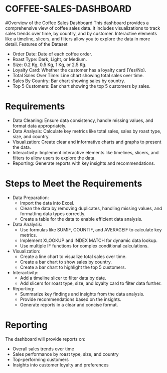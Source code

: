 # COFFEE-SALES-DASHBOARD

#Overview of the Coffee Sales Dashboard
This dashboard provides a comprehensive view of coffee sales data. It includes visualizations to track sales trends over time, by country, and by customer. Interactive elements like a timeline, slicers, and filters allow you to explore the data in more detail.
Features of the Dataset
 * Order Date: Date of each coffee order.
 * Roast Type: Dark, Light, or Medium.
 * Size: 0.2 Kg, 0.5 Kg, 1 Kg, or 2.5 Kg.
 * Loyalty Card: Whether the customer has a loyalty card (Yes/No).
 * Total Sales Over Time: Line chart showing total sales over time.
 * Sales By Country: Bar chart showing sales by country.
 * Top 5 Customers: Bar chart showing the top 5 customers by sales.
# Requirements
 * Data Cleaning: Ensure data consistency, handle missing values, and format data appropriately.
 * Data Analysis: Calculate key metrics like total sales, sales by roast type, size, and country.
 * Visualization: Create clear and informative charts and graphs to present the data.
 * Interactivity: Implement interactive elements like timelines, slicers, and filters to allow users to explore the data.
 * Reporting: Generate reports with key insights and recommendations.
# Steps to Meet the Requirements
 * Data Preparation:
   * Import the data into Excel.
   * Clean the data by removing duplicates, handling missing values, and formatting data types correctly.
   * Create a table for the data to enable efficient data analysis.
 * Data Analysis:
   * Use formulas like SUMIF, COUNTIF, and AVERAGEIF to calculate key metrics.
   * Implement XLOOKUP and INDEX MATCH for dynamic data lookup.
   * Use multiple IF functions for complex conditional calculations.
 * Visualization:
   * Create a line chart to visualize total sales over time.
   * Create a bar chart to show sales by country.
   * Create a bar chart to highlight the top 5 customers.
 * Interactivity:
   * Add a timeline slicer to filter data by date.
   * Add slicers for roast type, size, and loyalty card to filter data further.
 * Reporting:
   * Summarize key findings and insights from the data analysis.
   * Provide recommendations based on the insights.
   * Generate reports in a clear and concise format.
# Reporting
The dashboard will provide reports on:
 * Overall sales trends over time
 * Sales performance by roast type, size, and country
 * Top-performing customers
 * Insights into customer loyalty and preferences
